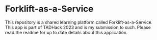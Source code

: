 # Forklift-as-a-Service
This repository is a shared learning platform called Forklift-as-a-Service. This app is part of TADHack 2023 and is my submission to such. Please read the readme for up to date details about this application.
